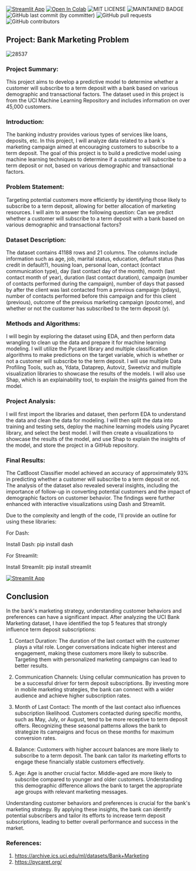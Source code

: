 [![Streamlit App](https://static.streamlit.io/badges/streamlit_badge_black_white.svg)](https://share.streamlit.io//app.py)
[![Open In Colab](https://colab.research.google.com/assets/colab-badge.svg)](https://colab.research.google.com/drive/1HH86l2-F3ahl_hWr7X2Kw8TFsoHWZRGa#scrollTo=Ng3rJxpCHiTJ)
![MIT LICENSE](https://badgen.net//badge/license/MIT/green) ![MAINTAINED BADGE](https://img.shields.io/badge/Maintained%3F-yes-green.svg) 
![GitHub last commit (by committer)](https://img.shields.io/github/last-commit/ArmandoSaboia/banking_marketing)
![GitHub pull requests](https://img.shields.io/github/issues-pr/ArmandoSaboia/banking_marketing)
![GitHub contributors](https://img.shields.io/github/contributors/ArmandoSaboia/banking_marketing)




## Project: Bank Marketing Problem

![28537](https://github.com/ArmandoSaboia/banking_marketing/assets/62614989/63df87f6-2904-4956-a148-3ee25dbf83f2)


### Project Summary:

This project aims to develop a predictive model to determine whether a customer will subscribe to a term deposit with a bank based on various demographic and transactional factors. The dataset used in this project is from the UCI Machine Learning Repository and includes information on over 45,000 customers.

### Introduction:

The banking industry provides various types of services like loans, deposits, etc. In this project, I will analyze data related to a bank`s marketing campaign aimed at encouraging customers to subscribe to a term deposit. The goal of this project is to build a predictive model using machine learning techniques to determine if a customer will subscribe to a term deposit or not, based on various demographic and transactional factors.

### Problem Statement:

Targeting potential customers more efficiently by identifying those likely to subscribe to a term deposit, allowing for better allocation of marketing resources. I will aim to answer the following question: Can we predict whether a customer will subscribe to a term deposit with a bank based on various demographic and transactional factors? 

### Dataset Description:

The dataset contains 41188 rows and 21 columns. The columns include information such as age, job, marital status, education, default status (has credit in default?), housing loan, personal loan, contact (contact communication type), day (last contact day of the month), month (last contact month of year), duration (last contact duration), campaign (number of contacts performed during the campaign), number of days that passed by after the client was last contacted from a previous campaign (pdays), number of contacts performed before this campaign and for this client (previous), outcome of the previous marketing campaign (poutcome), and whether or not the customer has subscribed to the term deposit (y).

### Methods and Algorithms:

I will begin by exploring the dataset using EDA, and then perform data wrangling to clean up the data and prepare it for machine learning modeling. I will utilize the Pycaret library and multiple classification algorithms to make predictions on the target variable, which is whether or not a customer will subscribe to the term deposit. I will use multiple Data Profiling Tools, such as, Ydata, Dataprep, Autoviz, Sweetviz and multiple visualization libraries to showcase the results of the models. I will also use Shap, which is an explainability tool, to explain the insights gained from the model. 

### Project Analysis:

I will first import the libraries and dataset, then perform EDA to understand the data and clean the data for modeling. I will then split the data into training and testing sets, deploy the machine learning models using Pycaret library, and select the best model. I will then create a visualizations to showcase the results of the model, and use Shap to explain the insights of the model, and store the project in a GitHub repository. 

### Final Results:

The CatBoost Classifier model achieved an accuracy of approximately 93% in predicting whether a customer will subscribe to a term deposit or not. 
The analysis of the dataset also revealed several insights, including the importance of follow-up in converting potential customers and the impact of demographic factors on customer behavior. The findings were further enhanced with interactive visualizations using Dash and Streamlit.

Due to the complexity and length of the code, I'll provide an outline for using these libraries:

For Dash:

Install Dash: pip install dash

For Streamlit:

Install Streamlit: pip install streamlit

[![Streamlit App](https://static.streamlit.io/badges/streamlit_badge_black_white.svg)](https://share.streamlit.io//app.py)

## Conclusion

In the bank's marketing strategy, understanding customer behaviors and preferences can have a significant impact. After analyzing the UCI Bank Marketing dataset, I have identified the top 5 features that strongly influence term deposit subscriptions:

1. Contact Duration: The duration of the last contact with the customer plays a vital role. Longer conversations indicate higher interest and engagement, making these customers more likely to subscribe. Targeting them with personalized marketing campaigns can lead to better results.

2. Communication Channels: Using cellular communication has proven to be a successful driver for term deposit subscriptions. By investing more in mobile marketing strategies, the bank can connect with a wider audience and achieve higher subscription rates.

3. Month of Last Contact: The month of the last contact also influences subscription likelihood. Customers contacted during specific months, such as May, July, or August, tend to be more receptive to term deposit offers. Recognizing these seasonal patterns allows the bank to strategize its campaigns and focus on these months for maximum conversion rates.

4. Balance: Customers with higher account balances are more likely to subscribe to a term deposit. The bank can tailor its marketing efforts to engage these financially stable customers effectively.

5. Age: Age is another crucial factor. Middle-aged are more likely to subscribe compared to younger and older customers. Understanding this demographic difference allows the bank to target the appropriate age groups with relevant marketing messages.

Understanding customer behaviors and preferences is crucial for the bank's marketing strategy. By applying these insights, the bank can identify potential subscribers and tailor its efforts to increase term deposit subscriptions, leading to better overall performance and success in the market.


### References:

1. https://archive.ics.uci.edu/ml/datasets/Bank+Marketing
2. https://pycaret.org/
